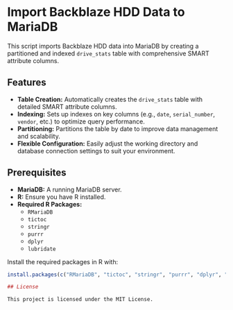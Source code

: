 # Import Backblaze HDD Data to MariaDB

This script imports Backblaze HDD data into MariaDB by creating a partitioned and indexed `drive_stats` table with comprehensive SMART attribute columns.

## Features

- **Table Creation:** Automatically creates the `drive_stats` table with detailed SMART attribute columns.
- **Indexing:** Sets up indexes on key columns (e.g., `date`, `serial_number`, `vendor`, etc.) to optimize query performance.
- **Partitioning:** Partitions the table by date to improve data management and scalability.
- **Flexible Configuration:** Easily adjust the working directory and database connection settings to suit your environment.

## Prerequisites

- **MariaDB:** A running MariaDB server.
- **R:** Ensure you have R installed.
- **Required R Packages:**
  - `RMariaDB`
  - `tictoc`
  - `stringr`
  - `purrr`
  - `dplyr`
  - `lubridate`

Install the required packages in R with:

```r
install.packages(c("RMariaDB", "tictoc", "stringr", "purrr", "dplyr", "lubridate"))

## License

This project is licensed under the MIT License.
